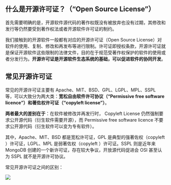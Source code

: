## 什么是开源许可证？（“Open Source License”）

首先需要明确的是，开源软件源代码的著作权既没有被放弃也没有过期，其修改和发行等仍然要受到著作权法或者开源软件许可证的制约。

我们接触到的开源软件一般都有对应的开源许可证（Open Source License）对软件的使用、复制、修改和再发布等进行限制。许可证即授权条款，开源许可证就是保证开源软件这些限制的法律文件，目的在于规范受著作权保护的软件的使用或者分发行为。**开源许可证是开源软件生态系统的基础，可以促进软件的协同开发**。

## 常见开源许可证

常见的开源许可证主要有 Apache、MIT、BSD、GPL、LGPL、MPL、SSPL 等，可以大致分为两大类：**宽松自由软件许可协议（“Permissive free software licence”）和著佐权许可证（“copyleft license”）**。

**两者最大的差别在于**：在软件被修改并再发行时， Copyleft License 仍然强制要求公开源代码（衍生软件需要开源），而 Permissive free software licence 不要求公开源代码（衍生软件可以变为专有软件）。

其中，Apache、MIT、BSD 都是宽松许可证，GPL 是典型的强著佐权（copyleft ）许可证，LGPL、MPL 是弱著佐权（copyleft ）许可证。SSPL 则是近年来 MongoDB 创建的一个新许可证，存在较大争议，开放源代码促进会 OSI 甚至认为 SSPL 就不是开源许可协议。

常见开源许可证之间的区别：

![](https://fastly.jsdelivr.net/gh/jbz9/picture@main/image/16708976878871670897687115.png)


